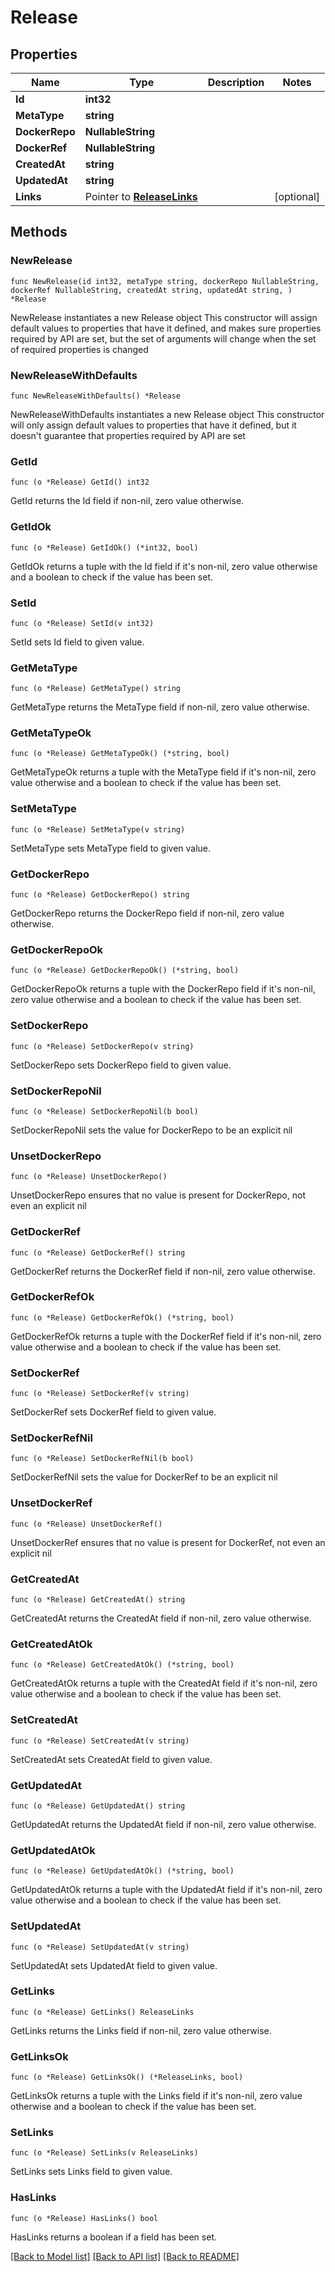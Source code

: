 # Release

## Properties

Name | Type | Description | Notes
------------ | ------------- | ------------- | -------------
**Id** | **int32** |  | 
**MetaType** | **string** |  | 
**DockerRepo** | **NullableString** |  | 
**DockerRef** | **NullableString** |  | 
**CreatedAt** | **string** |  | 
**UpdatedAt** | **string** |  | 
**Links** | Pointer to [**ReleaseLinks**](ReleaseLinks.md) |  | [optional] 

## Methods

### NewRelease

`func NewRelease(id int32, metaType string, dockerRepo NullableString, dockerRef NullableString, createdAt string, updatedAt string, ) *Release`

NewRelease instantiates a new Release object
This constructor will assign default values to properties that have it defined,
and makes sure properties required by API are set, but the set of arguments
will change when the set of required properties is changed

### NewReleaseWithDefaults

`func NewReleaseWithDefaults() *Release`

NewReleaseWithDefaults instantiates a new Release object
This constructor will only assign default values to properties that have it defined,
but it doesn't guarantee that properties required by API are set

### GetId

`func (o *Release) GetId() int32`

GetId returns the Id field if non-nil, zero value otherwise.

### GetIdOk

`func (o *Release) GetIdOk() (*int32, bool)`

GetIdOk returns a tuple with the Id field if it's non-nil, zero value otherwise
and a boolean to check if the value has been set.

### SetId

`func (o *Release) SetId(v int32)`

SetId sets Id field to given value.


### GetMetaType

`func (o *Release) GetMetaType() string`

GetMetaType returns the MetaType field if non-nil, zero value otherwise.

### GetMetaTypeOk

`func (o *Release) GetMetaTypeOk() (*string, bool)`

GetMetaTypeOk returns a tuple with the MetaType field if it's non-nil, zero value otherwise
and a boolean to check if the value has been set.

### SetMetaType

`func (o *Release) SetMetaType(v string)`

SetMetaType sets MetaType field to given value.


### GetDockerRepo

`func (o *Release) GetDockerRepo() string`

GetDockerRepo returns the DockerRepo field if non-nil, zero value otherwise.

### GetDockerRepoOk

`func (o *Release) GetDockerRepoOk() (*string, bool)`

GetDockerRepoOk returns a tuple with the DockerRepo field if it's non-nil, zero value otherwise
and a boolean to check if the value has been set.

### SetDockerRepo

`func (o *Release) SetDockerRepo(v string)`

SetDockerRepo sets DockerRepo field to given value.


### SetDockerRepoNil

`func (o *Release) SetDockerRepoNil(b bool)`

 SetDockerRepoNil sets the value for DockerRepo to be an explicit nil

### UnsetDockerRepo
`func (o *Release) UnsetDockerRepo()`

UnsetDockerRepo ensures that no value is present for DockerRepo, not even an explicit nil
### GetDockerRef

`func (o *Release) GetDockerRef() string`

GetDockerRef returns the DockerRef field if non-nil, zero value otherwise.

### GetDockerRefOk

`func (o *Release) GetDockerRefOk() (*string, bool)`

GetDockerRefOk returns a tuple with the DockerRef field if it's non-nil, zero value otherwise
and a boolean to check if the value has been set.

### SetDockerRef

`func (o *Release) SetDockerRef(v string)`

SetDockerRef sets DockerRef field to given value.


### SetDockerRefNil

`func (o *Release) SetDockerRefNil(b bool)`

 SetDockerRefNil sets the value for DockerRef to be an explicit nil

### UnsetDockerRef
`func (o *Release) UnsetDockerRef()`

UnsetDockerRef ensures that no value is present for DockerRef, not even an explicit nil
### GetCreatedAt

`func (o *Release) GetCreatedAt() string`

GetCreatedAt returns the CreatedAt field if non-nil, zero value otherwise.

### GetCreatedAtOk

`func (o *Release) GetCreatedAtOk() (*string, bool)`

GetCreatedAtOk returns a tuple with the CreatedAt field if it's non-nil, zero value otherwise
and a boolean to check if the value has been set.

### SetCreatedAt

`func (o *Release) SetCreatedAt(v string)`

SetCreatedAt sets CreatedAt field to given value.


### GetUpdatedAt

`func (o *Release) GetUpdatedAt() string`

GetUpdatedAt returns the UpdatedAt field if non-nil, zero value otherwise.

### GetUpdatedAtOk

`func (o *Release) GetUpdatedAtOk() (*string, bool)`

GetUpdatedAtOk returns a tuple with the UpdatedAt field if it's non-nil, zero value otherwise
and a boolean to check if the value has been set.

### SetUpdatedAt

`func (o *Release) SetUpdatedAt(v string)`

SetUpdatedAt sets UpdatedAt field to given value.


### GetLinks

`func (o *Release) GetLinks() ReleaseLinks`

GetLinks returns the Links field if non-nil, zero value otherwise.

### GetLinksOk

`func (o *Release) GetLinksOk() (*ReleaseLinks, bool)`

GetLinksOk returns a tuple with the Links field if it's non-nil, zero value otherwise
and a boolean to check if the value has been set.

### SetLinks

`func (o *Release) SetLinks(v ReleaseLinks)`

SetLinks sets Links field to given value.

### HasLinks

`func (o *Release) HasLinks() bool`

HasLinks returns a boolean if a field has been set.


[[Back to Model list]](../README.md#documentation-for-models) [[Back to API list]](../README.md#documentation-for-api-endpoints) [[Back to README]](../README.md)


